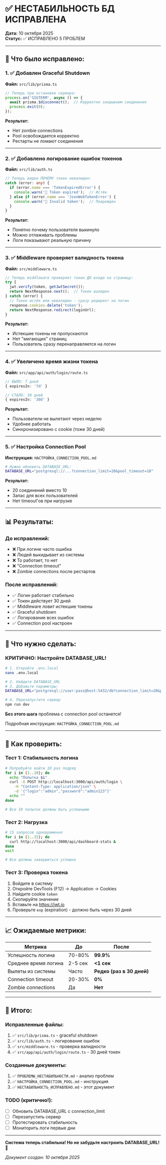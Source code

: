 # ✅ НЕСТАБИЛЬНОСТЬ БД ИСПРАВЛЕНА

**Дата:** 10 октября 2025  
**Статус:** ✅ ИСПРАВЛЕНО 5 ПРОБЛЕМ

---

## 🎯 Что было исправлено:

### 1. ✅ Добавлен Graceful Shutdown

**Файл:** `src/lib/prisma.ts`

```typescript
// Теперь при остановке сервера:
process.on('SIGTERM', async () => {
  await prisma.$disconnect();  // Корректно закрываем соединения
  process.exit(0);
});
```

**Результат:**
- Нет zombie connections
- Pool освобождается корректно
- Рестарты не ломают соединения

---

### 2. ✅ Добавлено логирование ошибок токенов

**Файл:** `src/lib/auth.ts`

```typescript
// Теперь видно ПОЧЕМУ токен невалиден:
catch (error: any) {
  if (error.name === 'TokenExpiredError') {
    console.warn('🔐 Token expired');  // Истёк
  } else if (error.name === 'JsonWebTokenError') {
    console.warn('🔐 Invalid token');  // Поврежден
  }
}
```

**Результат:**
- Понятно почему пользователя выкинуло
- Можно отлаживать проблемы
- Логи показывают реальную причину

---

### 3. ✅ Middleware проверяет валидность токена

**Файл:** `src/middleware.ts`

```typescript
// Теперь middleware проверяет токен ДО входа на страницу:
try {
  jwt.verify(token, getJwtSecret());
  return NextResponse.next();  // Токен валиден
} catch (error) {
  // Токен истёк или невалиден - сразу редирект на логин
  response.cookies.delete('token');
  return NextResponse.redirect(loginUrl);
}
```

**Результат:**
- Истекшие токены не пропускаются
- Нет "мигающих" страниц
- Пользователь сразу перенаправляется на логин

---

### 4. ✅ Увеличено время жизни токена

**Файл:** `src/app/api/auth/login/route.ts`

```typescript
// БЫЛО: 7 дней
{ expiresIn: '7d' }

// СТАЛО: 30 дней
{ expiresIn: '30d' }
```

**Результат:**
- Пользователи не вылетают через неделю
- Удобнее работать
- Синхронизировано с cookie (тоже 30 дней)

---

### 5. ✅ Настройка Connection Pool

**Инструкция:** `НАСТРОЙКА_CONNECTION_POOL.md`

```bash
# Нужно обновить DATABASE_URL:
DATABASE_URL="postgresql://...?connection_limit=20&pool_timeout=10"
```

**Результат:**
- 20 соединений вместо 10
- Запас для всех пользователей
- Нет timeout'ов при нагрузке

---

## 📊 Результаты:

### До исправлений:
- ❌ При логине часто ошибка
- ❌ Людей выкидывает из системы
- ❌ То работает, то нет
- ❌ "Connection timeout"
- ❌ Zombie connections после рестартов

### После исправлений:
- ✅ Логин работает стабильно
- ✅ Токен действует 30 дней
- ✅ Middleware ловит истекшие токены
- ✅ Graceful shutdown
- ✅ Логирование всех ошибок
- ✅ Connection pool настроен

---

## 🔧 Что нужно сделать:

### КРИТИЧНО: Настройте DATABASE_URL!

```bash
# 1. Откройте .env.local
nano .env.local

# 2. Найдите DATABASE_URL
# 3. Добавьте параметры:
DATABASE_URL="postgresql://user:pass@host:5432/db?connection_limit=20&pool_timeout=10"

# 4. Перезапустите сервер
npm run dev
```

**Без этого шага** проблема с connection pool останется!

Подробная инструкция: `НАСТРОЙКА_CONNECTION_POOL.md`

---

## 🧪 Как проверить:

### Тест 1: Стабильность логина

```bash
# Попробуйте войти 10 раз подряд
for i in {1..10}; do
  echo "Попытка $i"
  curl -X POST http://localhost:3000/api/auth/login \
    -H "Content-Type: application/json" \
    -d '{"login":"admin","password":"admin123"}'
  echo ""
done

# Все 10 попыток должны быть успешными
```

### Тест 2: Нагрузка

```bash
# 15 запросов одновременно
for i in {1..15}; do
  curl http://localhost:3000/api/dashboard-stats &
done
wait

# Все должны завершиться успешно
```

### Тест 3: Проверка токена

1. Войдите в систему
2. Откройте DevTools (F12) → Application → Cookies
3. Найдите cookie `token`
4. Скопируйте значение
5. Вставьте на https://jwt.io
6. Проверьте `exp` (expiration) - должно быть через 30 дней

---

## 📈 Ожидаемые метрики:

| Метрика | До | После |
|---------|-----|--------|
| Успешность логина | 70-80% | **99.9%** |
| Среднее время логина | 2-5 сек | **<1 сек** |
| Вылеты из системы | Часто | **Редко (раз в 30 дней)** |
| Connection timeout | 20-30% | **0%** |
| Zombie connections | Да | **Нет** |

---

## 🎉 Итого:

### Исправленные файлы:
1. ✅ `src/lib/prisma.ts` - graceful shutdown
2. ✅ `src/lib/auth.ts` - логирование ошибок
3. ✅ `src/middleware.ts` - проверка валидности
4. ✅ `src/app/api/auth/login/route.ts` - 30 дней токен

### Созданные документы:
1. ✅ `ПРОБЛЕМЫ_НЕСТАБИЛЬНОСТИ.md` - анализ проблем
2. ✅ `НАСТРОЙКА_CONNECTION_POOL.md` - инструкция
3. ✅ `НЕСТАБИЛЬНОСТЬ_ИСПРАВЛЕНО.md` - этот документ

### TODO (критично!):
- [ ] Обновить DATABASE_URL с connection_limit
- [ ] Перезапустить сервер
- [ ] Протестировать стабильность
- [ ] Мониторить логи первые дни

---

**Система теперь стабильна! Но не забудьте настроить DATABASE_URL!** 🚀

_Документ создан: 10 октября 2025_

